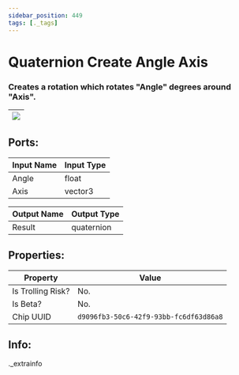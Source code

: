 ```yaml
---
sidebar_position: 449
tags: [._tags]
---
```


# Quaternion Create Angle Axis


### Creates a rotation which rotates "Angle" degrees around "Axis".

| ![](https://images-ext-2.discordapp.net/external/MPmIaQzlEPmgGWlgi-WxBBXt0Bjv_zWPkg1y1f_sy3s/https/www.recroomcircuits.com/image/circuit/absolute-value?width=206&height=108) |
|-----|

## Ports:

| Input Name | Input Type |
|-----------|-----------|
| Angle | float |
| Axis | vector3 |

| Output Name | Output Type |
|-----------|-----------|
| Result | quaternion |

## Properties:

| Property  | Value |
|-------------------|-----------|
| Is Trolling Risk? | No. |
| Is Beta? | No. |
| Chip UUID | `d9096fb3-50c6-42f9-93bb-fc6df63d86a8` |

## Info:
._extrainfo